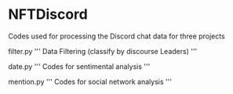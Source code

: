 # NFTDiscord

Codes used for processing the Discord chat data for three projects 

filter.py
'''
Data Filtering (classify by discourse Leaders)
'''

date.py
'''
Codes for sentimental analysis
'''

mention.py
'''
Codes for social network analysis
'''
